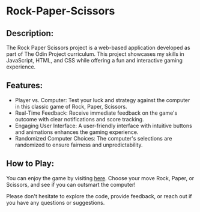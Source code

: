 # Rock-Paper-Scissors

## Description:

The Rock Paper Scissors project is a web-based application developed as part of The Odin Project curriculum. This project showcases my skills in JavaScript, HTML, and CSS while offering a fun and interactive gaming experience.

## Features:

- Player vs. Computer: Test your luck and strategy against the computer in this classic game of Rock, Paper, Scissors.
- Real-Time Feedback: Receive immediate feedback on the game's outcome with clear notifications and score tracking.
- Engaging User Interface: A user-friendly interface with intuitive buttons and animations enhances the gaming experience.
- Randomized Computer Choices: The computer's selections are randomized to ensure fairness and unpredictability.

## How to Play:

You can enjoy the game by visiting [here](#https://monanaamani.github.io/Rock-Paper-Scissors/). Choose your move Rock, Paper, or Scissors, and see if you can outsmart the computer!

Please don't hesitate to explore the code, provide feedback, or reach out if you have any questions or suggestions.